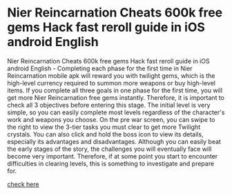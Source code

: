 # Nier Reincarnation Cheats 600k free gems Hack fast reroll guide in iOS android English

Nier Reincarnation Cheats 600k free gems Hack fast reroll guide in iOS android English - Completing each phase for the first time in Nier Reincarnation mobile apk will reward you with twilight gems, which is the high-level currency required to summon more weapons or buy high-level items. If you complete all three goals in one phase for the first time, you will get more Nier Reincarnation free gems instantly. Therefore, it is important to check all 3 objectives before entering this stage. The initial level is very simple, so you can easily complete most levels regardless of the character's work and weapons you choose. On the pre war screen, you can swipe to the right to view the 3-tier tasks you must clear to get more Twilight crystals. You can also click and hold the boss icon to view its details, especially its advantages and disadvantages. Although you can easily beat the early stages of the story, the challenges you will eventually face will become very important. Therefore, if at some point you start to encounter difficulties in clearing levels, this is something to investigate and prepare for.


<a href="https://yintamod.xyz/nier-reincarnation/">check here</a>
